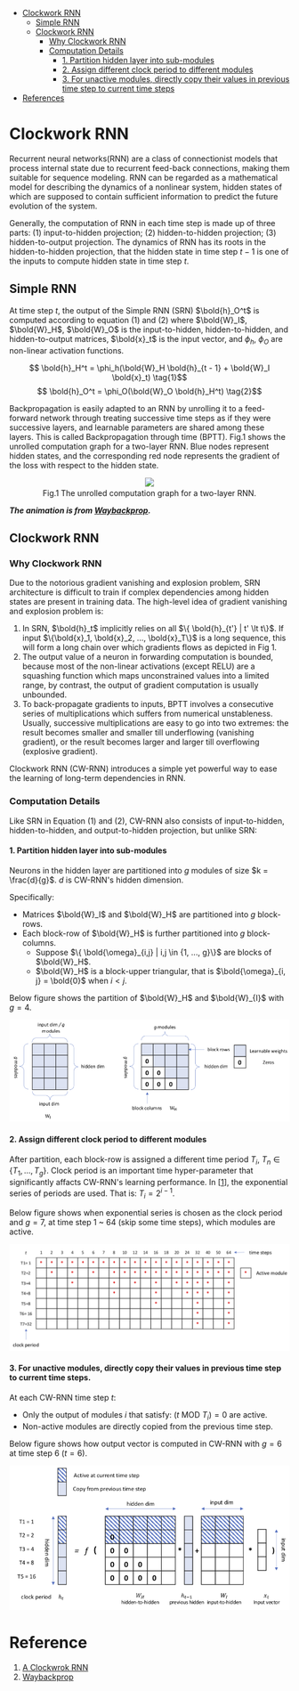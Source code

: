 <!-- TOC depthFrom:1 depthTo:6 withLinks:1 updateOnSave:1 orderedList:0 -->

- [Clockwork RNN](#clockwork-rnn)
    - [Simple RNN](#simple-rNN)
    - [Clockwork RNN](#clockwork-rnn)
      - [Why Clockwork RNN](#why-clockwork-rnn)
      - [Computation Details](#computation-details)
        - [1. Partition hidden layer into sub-modules](#1-partition-hidden-layer-into-sub-modules)
        - [2. Assign different clock period to different modules](#2-aassign-different-clock-period-to-different-modules)
        - [3. For unactive modules, directly copy their values in previous time step to current time steps](#3-for-unactive-modules-directly-copy-their-values-in-previous-time-step-to-current-time-steps)
- [References](#references)

<!-- /TOC -->

# Clockwork RNN

Recurrent neural networks(RNN) are a class of connectionist models that process internal state due to recurrent feed-back connections, making them suitable for sequence modeling. RNN can be regarded as a mathematical model for describing the dynamics of a nonlinear system, hidden states of which are supposed to contain sufficient information to predict the future evolution of the system.

Generally, the computation of RNN in each time step is made up of three parts: (1) input-to-hidden projection; (2) hidden-to-hidden projection; (3) hidden-to-output projection. The dynamics of RNN has its roots in the hidden-to-hidden projection, that the hidden state in time step $t - 1$ is one of the inputs to compute hidden state in time step $t$.

## Simple RNN

At time step $t$, the output of the Simple RNN (SRN) $\bold{h}_O^t$ is computed according to equation (1) and (2) where $\bold{W}_I$, $\bold{W}_H$, $\bold{W}_O$ is the input-to-hidden, hidden-to-hidden, and hidden-to-output matrices, $\bold{x}_t$ is the input vector, and $\phi_h$, $\phi_O$ are non-linear activation functions.

$$ \bold{h}_H^t = \phi_h(\bold{W}_H \bold{h}_{t - 1} + \bold{W}_I \bold{x}_t) \tag{1}$$
$$ \bold{h}_O^t = \phi_O(\bold{W}_O \bold{h}_H^t) \tag{2}$$

Backpropagation is easily adapted to an RNN by unrolling it to a feed-forward network through treating successive time steps as if they were successive layers, and learnable parameters are shared among these layers. This is called Backpropagation through time (BPTT). Fig.1 shows the unrolled computation graph for a two-layer RNN. Blue nodes represent hidden states, and the corresponding red node represents the gradient of the loss with respect to the hidden state.

<p align="center">
<img src="https://magenta.tensorflow.org/assets/waybackprop/bptt.gif"><br>
Fig.1 The unrolled computation graph for a two-layer RNN.
</p>

_**The animation is from [Waybackprop](https://magenta.tensorflow.org/blog/2017/06/01/waybackprop).**_

## Clockwork RNN

### Why Clockwork RNN

Due to the notorious gradient vanishing and explosion problem, SRN architecture is difficult to train if complex dependencies among hidden states are present in training data. The high-level idea of gradient vanishing and explosion problem is:
1. In SRN, $\bold{h}_t$ implicitly relies on all $\{ \bold{h}_{t'} | t' \lt t\}$. If input $\{\bold{x}_1, \bold{x}_2, ..., \bold{x}_T\}$ is a long sequence, this will form a long chain over which gradients flows as depicted in Fig 1.
1. The output value of a neuron in forwarding computation is bounded, because most of the non-linear activations (except RELU) are a squashing function which maps unconstrained values into a limited range, by contrast, the output of gradient computation is usually unbounded.
1. To back-propagate gradients to inputs, BPTT involves a consecutive series of multiplications which suffers from numerical unstableness. Usually, successive multiplications are easy to go into two extremes: the result becomes smaller and smaller till underflowing (vanishing gradient), or the result becomes larger and larger till overflowing (explosive gradient).

Clockwork RNN (CW-RNN) introduces a simple yet powerful way to ease the learning of long-term dependencies in RNN.

### Computation Details

Like SRN in Equation (1) and (2), CW-RNN also consists of input-to-hidden, hidden-to-hidden, and output-to-hidden projection, but unlike SRN:

#### 1. Partition hidden layer into sub-modules

Neurons in the hidden layer are partitioned into $g$ modules of size $k = \frac{d}{g}$. $d$ is CW-RNN's hidden dimension.

Specifically:
- Matrices $\bold{W}_I$ and $\bold{W}_H$ are partitioned into $g$ block-rows.
- Each block-row of $\bold{W}_H$ is further partitioned into $g$ block-columns.
    - Suppose $\{ \bold{\omega}_{i,j} | i,j \in {1, ..., g}\}$ are blocks of $\bold{W}_H$.
    - $\bold{W}_H$ is a block-upper triangular, that is $\bold{\omega}_{i, j} = \bold{0}$ when $i \lt j$.

Below figure shows the partition of $\bold{W}_H$ and $\bold{W}_{I}$ with $g = 4$.

![](../images/wh.png)

#### 2. Assign different clock period to different modules

After partition, each block-row is assigned a different time period $T_i$, $T_n \in \{ T_1, ..., T_g \}$. Clock period is an important time hyper-parameter that significantly affacts CW-RNN's learning performance. In [[1](#Reference)], the exponential series of periods are used. That is: $T_i = 2^{i - 1}$.

Below figure shows when exponential series is chosen as the clock period and $g = 7$, at time step 1 ~ 64 (skip some time steps), which modules are active.

![](../images/active_modules.png)

#### 3. For unactive modules, directly copy their values in previous time step to current time steps.

At each CW-RNN time step $t$:
- Only the output of modules $i$ that satisfy: $(t$ MOD $T_i) = 0$ are active.
- Non-active modules are directly copied from the previous time step.

Below figure shows how output vector is computed in CW-RNN with $g = 6$ at time step 6 ($t = 6$).

![](../images/CWRNN.png)

# Reference

1. [A Clockwrok RNN](https://arxiv.org/abs/1402.3511)
1. [Waybackprop](https://magenta.tensorflow.org/blog/2017/06/01/waybackprop)
